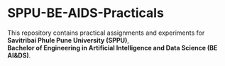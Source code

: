 # SPPU-BE-AIDS-Practicals
This repository contains practical assignments and experiments for **Savitribai Phule Pune University (SPPU)**,  
**Bachelor of Engineering in Artificial Intelligence and Data Science (BE AI&DS)**.
